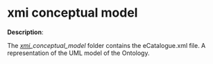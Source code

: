 # xmi conceptual model

**Description**:

 The *[xmi](https://www.omg.org/spec/XMI/)_conceptual_model* folder contains the eCatalogue.xml file. A representation of the UML model of the Ontology.






